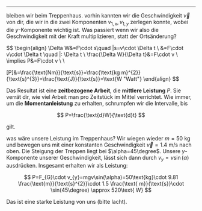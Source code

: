 ***

bleiben wir beim Treppenhaus. vorhin kannten wir die Geschwindigkeit $\vec{v}$ von dir, die wir in die zwei Komponenten $v_{1,x},v_{1,y}$ zerlegen konnte, wobei die $y$-Komponente wichtig ist. Was passiert wenn wir also die Geschwindigkeit mit der Kraft multiplizieren, statt der Ortsänderung?

$$
\begin{align}
\Delta W&=F\cdot s\quad |s=v\cdot \Delta t \\
&=F\cdot v\cdot \Delta t \quad |: \Delta t \\
\frac{\Delta W}{\Delta t}&=F\cdot v \\
\implies P&=F\cdot v \\ \\

[P]&=\frac{\text{Nm}}{\text{s}}=\frac{\text{kg m}^{2}}{\text{s}^{3}}=\frac{\text{J}}{\text{s}}=\text{W "Watt"}
\end{align}
$$

Das Resultat ist eine **zeitbezogene Arbeit**, die **mittlere Leistung** $P$. Sie verrät dir, wie viel Arbeit man pro Zeitstück im Mittel verrichtet. Wie immer, um die **Momentanleistung** zu erhalten, schrumpfen wir die Intervalle, bis

$$
P=\frac{\text{d}W}{\text{d}t}
$$

gilt.

was wäre unsere Leistung im Treppenhaus? Wir wiegen wieder $m=50\text{ kg}$ und bewegen uns mit einer konstanten Geschwindigkeit $\vec{v}=1.4\text{ m/s}$ nach oben. Die Steigung der Treppen liegt bei $\alpha=45\degree$. Unsere $y$-Komponente unserer Geschwindigkeit, lässt sich dann durch $v_{y}=v \sin(\alpha)$ ausdrücken. Insgesamt erhalten wir als Leistung:

$$
P=F_{G}\cdot v_{y}=mgv\sin(\alpha)=50\text{kg}\cdot 9.81 \frac{\text{m}}{\text{s}^{2}}\cdot 1.5 \frac{\text{ m}}{\text{s}}\cdot \sin(45\degree) \approx 520\text{ W}
$$

Das ist eine starke Leistung von uns (bitte lacht).
